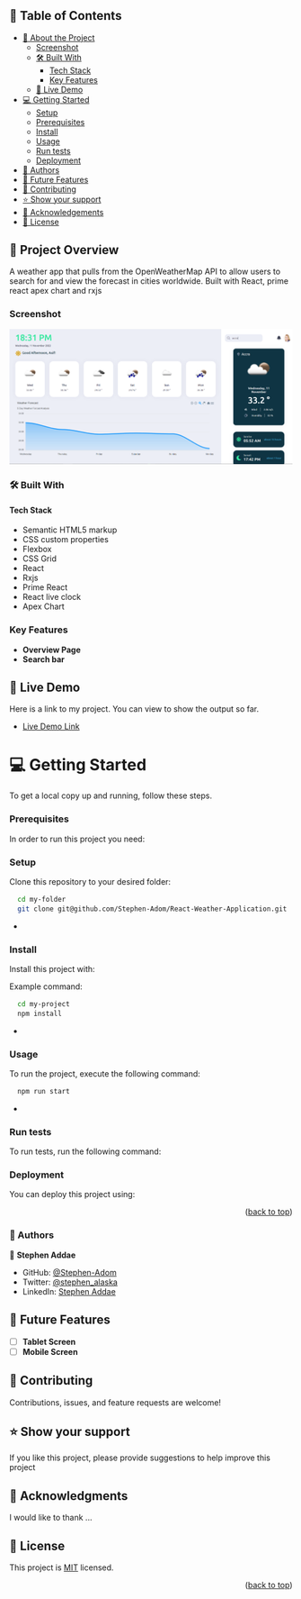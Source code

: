 <a name="readme-top"></a>

<div align="center">
  <h1><bWeather Application</b></h1>

</div>

<!-- TABLE OF CONTENTS -->

## 📗 Table of Contents

- [📖 About the Project](#about-project)
  - [Screenshot](#screenshot)
  - [🛠 Built With](#built-with)
    - [Tech Stack](#tech-stack)
    - [Key Features](#key-features)
  - [🚀 Live Demo](#live-demo)
- [💻 Getting Started](#getting-started)
  - [Setup](#setup)
  - [Prerequisites](#prerequisites)
  - [Install](#install)
  - [Usage](#usage)
  - [Run tests](#run-tests)
  - [Deployment](#triangular_flag_on_post-deployment)
- [👥 Authors](#authors)
- [🔭 Future Features](#future-features)
- [🤝 Contributing](#contributing)
- [⭐️ Show your support](#support)
- [🙏 Acknowledgements](#acknowledgements)
- [📝 License](#license)

<!-- PROJECT DESCRIPTION -->

## 📖 Project Overview <a name="about-project"></a>

A weather app that pulls from the OpenWeatherMap API to allow users to search for and view the forecast in cities worldwide. Built with React, prime react apex chart and rxjs

### Screenshot

![Deskop View 1](./weather_application.PNG)

### 🛠 Built With <a name="built-with"></a>

#### Tech Stack <a name="tech-stack"></a>

- Semantic HTML5 markup
- CSS custom properties
- Flexbox
- CSS Grid
- React
- Rxjs
- Prime React
- React live clock
- Apex Chart

<!-- Features -->

### Key Features <a name="key-features"></a>

- **Overview Page**
- **Search bar**

<!-- GETTING STARTED -->

<!-- LIVE DEMO -->

## 🚀 Live Demo <a name="live-demo"></a>

Here is a link to my project. You can view to show the output so far.

- [Live Demo Link](https://react-weather-application-eight.vercel.app/)

# 💻 Getting Started <a name="getting-started"></a>

To get a local copy up and running, follow these steps.

### Prerequisites

In order to run this project you need:

<!--
Example command:

```sh
 gem install rails
```
 -->

### Setup

Clone this repository to your desired folder:

```sh
  cd my-folder
  git clone git@github.com/Stephen-Adom/React-Weather-Application.git
```

-

### Install

Install this project with:

Example command:

```sh
  cd my-project
  npm install
```

-

### Usage

To run the project, execute the following command:

```sh
  npm run start
```

-

### Run tests

To run tests, run the following command:

<!--
Example command:

```sh
  bin/rails test test/models/article_test.rb
```
--->

### Deployment

You can deploy this project using:

<!--
Example:

```sh

```
 -->

<p align="right">(<a href="#readme-top">back to top</a>)</p>

### 👥 Authors <a name="authors"></a>

👤 **Stephen Addae**

- GitHub: [@Stephen-Adom](https://github.com/Stephen-Adom)
- Twitter: [@stephen_alaska](https://twitter.com/stephen_alaska)
- LinkedIn: [Stephen Addae](https://www.linkedin.com/in/stephen-addae-a32334154/)

<!-- FUTURE FEATURES -->

## 🔭 Future Features <a name="future-features"></a>

- [ ] **Tablet Screen**
- [ ] **Mobile Screen**

## 🤝 Contributing <a name="contributing"></a>

Contributions, issues, and feature requests are welcome!

## ⭐️ Show your support <a name="support"></a>

If you like this project, please provide suggestions to help improve this project

## 🙏 Acknowledgments <a name="acknowledgements"></a>

I would like to thank ...

## 📝 License <a name="license"></a>

This project is [MIT](./LICENSE) licensed.

<p align="right">(<a href="#readme-top">back to top</a>)</p>
